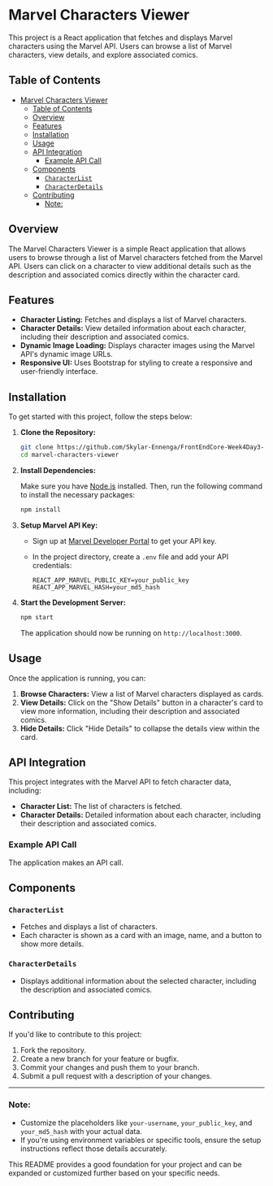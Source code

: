 # Marvel Characters Viewer

This project is a React application that fetches and displays Marvel characters using the Marvel API. Users can browse a list of Marvel characters, view details, and explore associated comics.

## Table of Contents

- [Marvel Characters Viewer](#marvel-characters-viewer)
  - [Table of Contents](#table-of-contents)
  - [Overview](#overview)
  - [Features](#features)
  - [Installation](#installation)
  - [Usage](#usage)
  - [API Integration](#api-integration)
    - [Example API Call](#example-api-call)
  - [Components](#components)
    - [`CharacterList`](#characterlist)
    - [`CharacterDetails`](#characterdetails)
  - [Contributing](#contributing)
    - [Note:](#note)

## Overview

The Marvel Characters Viewer is a simple React application that allows users to browse through a list of Marvel characters fetched from the Marvel API. Users can click on a character to view additional details such as the description and associated comics directly within the character card.

## Features

- **Character Listing:** Fetches and displays a list of Marvel characters.
- **Character Details:** View detailed information about each character, including their description and associated comics.
- **Dynamic Image Loading:** Displays character images using the Marvel API's dynamic image URLs.
- **Responsive UI:** Uses Bootstrap for styling to create a responsive and user-friendly interface.

## Installation

To get started with this project, follow the steps below:

1. **Clone the Repository:**

   ```bash
   git clone https://github.com/Skylar-Ennenga/FrontEndCore-Week4Day3-MarvelAPI.git
   cd marvel-characters-viewer
   ```

2. **Install Dependencies:**

   Make sure you have [Node.js](https://nodejs.org/) installed. Then, run the following command to install the necessary packages:

   ```bash
   npm install
   ```

3. **Setup Marvel API Key:**

   - Sign up at [Marvel Developer Portal](https://developer.marvel.com/) to get your API key.
   - In the project directory, create a `.env` file and add your API credentials:

     ```
     REACT_APP_MARVEL_PUBLIC_KEY=your_public_key
     REACT_APP_MARVEL_HASH=your_md5_hash
     ```

4. **Start the Development Server:**

   ```bash
   npm start
   ```

   The application should now be running on `http://localhost:3000`.

## Usage

Once the application is running, you can:

1. **Browse Characters:** View a list of Marvel characters displayed as cards.
2. **View Details:** Click on the "Show Details" button in a character's card to view more information, including their description and associated comics.
3. **Hide Details:** Click "Hide Details" to collapse the details view within the card.

## API Integration

This project integrates with the Marvel API to fetch character data, including:

- **Character List:** The list of characters is fetched.
- **Character Details:** Detailed information about each character, including their description and associated comics.

### Example API Call

The application makes an API call.

## Components

### `CharacterList`

- Fetches and displays a list of characters.
- Each character is shown as a card with an image, name, and a button to show more details.

### `CharacterDetails`

- Displays additional information about the selected character, including the description and associated comics.

## Contributing

If you'd like to contribute to this project:

1. Fork the repository.
2. Create a new branch for your feature or bugfix.
3. Commit your changes and push them to your branch.
4. Submit a pull request with a description of your changes.


---

### Note:
- Customize the placeholders like `your-username`, `your_public_key`, and `your_md5_hash` with your actual data.
- If you're using environment variables or specific tools, ensure the setup instructions reflect those details accurately.

This README provides a good foundation for your project and can be expanded or customized further based on your specific needs.

